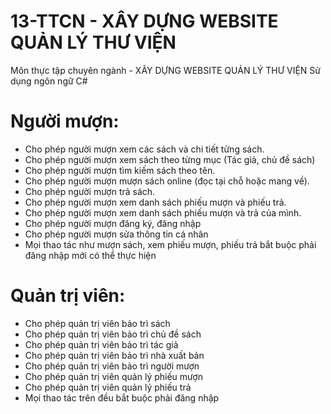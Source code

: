 # 13-TTCN - XÂY DỰNG WEBSITE QUẢN LÝ THƯ VIỆN
Môn thực tập chuyên ngành - XÂY DỰNG WEBSITE QUẢN LÝ THƯ VIỆN
Sử dụng ngôn ngữ C#
# Người mượn:
- Cho phép người mượn xem các sách và chi tiết từng sách.
- Cho phép người mượn xem sách theo từng mục (Tác giả, chủ đề sách)
- Cho phép người mượn tìm kiếm sách theo tên.
- Cho phép người mượn mượn sách online (đọc tại chỗ hoặc mang về).
- Cho phép người mượn trả sách.
- Cho phép người mượn xem danh sách phiếu mượn và phiếu trả.
- Cho phép người mượn xem danh sách phiếu mượn và trả của mình.
- Cho phép người mượn đăng ký, đăng nhập
- Cho phép người mượn sửa thông tin cá nhân
- Mọi thao tác như mượn sách, xem phiếu mượn, phiếu trả bắt buộc phải đăng nhập mới có thể thực hiện
# Quản trị viên:
- Cho phép quản trị viên bảo trì sách
- Cho phép quản trị viên bảo trì chủ đề sách
- Cho phép quản trị viên bảo trì tác giả
- Cho phép quản trị viên bảo trì nhà xuất bản
- Cho phép quản trị viên bảo trì người mượn
- Cho phép quản trị viên quản lý phiếu mượn
- Cho phép quản trị viên quản lý phiếu trả
- Mọi thao tác trên đều bắt buộc phải đăng nhập

